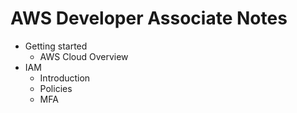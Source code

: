 # AWS Developer Associate Notes

* Getting started
  * AWS Cloud Overview
* IAM
  * Introduction
  * Policies
  * MFA
  